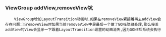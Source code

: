 ### ViewGroup addView,removeView坑
```
    ViewGroup增加LayoutTransition动画时,如果在removeView紧接着再去addView会存在问题:当removeView时如果当前removeView中是最后一个做了GONE隐藏处理,那么接着addView的View会显示一下跟着LayoutTransition设置的动画消失,因为GONE后系统会执行
```